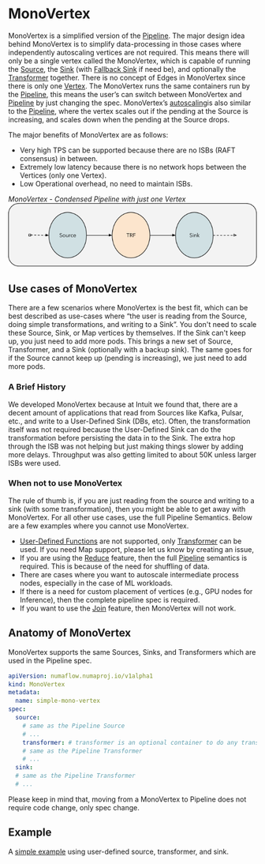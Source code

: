 # MonoVertex

MonoVertex is a simplified version of the [Pipeline](./pipeline.md). The major design idea behind MonoVertex is to simplify data-processing
in those cases where independently autoscaling vertices are not required. This means there will only be a single vertex 
called the MonoVertex, which is capable of running the [Source](../user-guide/sources/overview.md), the [Sink](../user-guide/sinks/overview.md)
(with [Fallback Sink](../user-guide/sinks/fallback.md) if need be), and optionally the [Transformer](../user-guide/sources/transformer/overview.md) 
together. There is no concept of Edges in MonoVertex since there is only one [Vertex](vertex.md). The MonoVertex runs the same containers run by the 
[Pipeline](./pipeline.md), this means the user’s can switch between MonoVertex and [Pipeline](./pipeline.md) by just 
changing the spec. MonoVertex’s [autoscaling](../specifications/autoscaling.md)is also similar to the [Pipeline](./pipeline.md), 
where the vertex scales out if the pending at the Source is increasing, and scales down when the pending at the Source drops.

The major benefits of MonoVertex are as follows:

* Very high TPS can be supported because there are no ISBs (RAFT consensus) in between.
* Extremely low latency because there is no network hops between the Vertices (only one Vertex).
* Low Operational overhead, no need to maintain ISBs.

_MonoVertex - Condensed Pipeline with just one Vertex_
![monovertex.png](../assets/monovertex.png)


## Use cases of MonoVertex
There are a few scenarios where MonoVertex is the best fit, which can be best described as use-cases where “the user is
reading from the Source, doing simple transformations, and writing to a Sink”. You don't need to scale these Source,
Sink, or Map vertices by themselves. If the Sink can't keep up, you just need to add more pods. This brings a new set
of Source, Transformer, and a Sink (optionally with a backup sink). The same goes for if the Source cannot keep up
(pending is increasing), we just need to add more pods.

### A Brief History

We developed MonoVertex because at Intuit we found that, there are a decent amount of applications that read from 
Sources like Kafka, Pulsar, etc., and write to a User-Defined Sink (DBs, etc). Often, the transformation itself was not 
required because the User-Defined Sink can do the transformation before persisting the data in to the Sink.  The extra hop 
through the ISB was not helping but just making things slower by adding more delays. Throughput was also getting limited to 
about 50K unless larger ISBs were used.

### When not to use MonoVertex

The rule of thumb is, if you are just reading from the source and writing to a sink (with some transformation), then 
you might be able to get away with MonoVertex. For all other use cases, use the full Pipeline Semantics. Below are a 
few examples where you cannot use MonoVertex.

 * [User-Defined Functions](../user-guide/user-defined-functions/user-defined-functions.md) are not supported, only
   [Transformer](../user-guide/sources/transformer/overview.md) can be used. If you need Map support, please let us know 
   by creating an issue,
 * If you are using the [Reduce](../user-guide/user-defined-functions/reduce/reduce.md) feature, then the full [Pipeline](./pipeline.md)
  semantics is required. This is because of the need for shuffling of data.
 * There are cases where you want to autoscale intermediate process nodes, especially in the case of ML workloads.
 * If there is a need for custom placement of vertices (e.g., GPU nodes for Inference), then the complete pipeline spec is required.
 * If you want to use the [Join](../user-guide/reference/join-vertex.md) feature, then MonoVertex will not work.

## Anatomy of MonoVertex

MonoVertex supports the same Sources, Sinks, and Transformers which are used in the Pipeline spec.

```yaml
apiVersion: numaflow.numaproj.io/v1alpha1
kind: MonoVertex
metadata:
  name: simple-mono-vertex
spec:
  source:
    # same as the Pipeline Source
    # ...
    transformer: # transformer is an optional container to do any transformation to the incoming data before passing to the sink
    # same as the Pipeline Transformer
    # ...
  sink:
  # same as the Pipeline Transformer
  # ...
```

Please keep in mind that, moving from a MonoVertex to Pipeline does not require code change, only spec change.

## Example

A [simple example](https://raw.githubusercontent.com/numaproj/numaflow/stable/examples/21-simple-mono-vertex.yaml) using 
user-defined source, transformer, and sink.